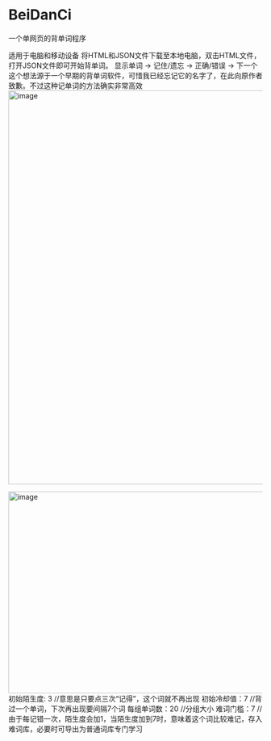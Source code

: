 # BeiDanCi
一个单网页的背单词程序


适用于电脑和移动设备
将HTML和JSON文件下载至本地电脑，双击HTML文件，打开JSON文件即可开始背单词。
显示单词 -> 记住/遗忘 -> 正确/错误 -> 下一个
这个想法源于一个早期的背单词软件，可惜我已经忘记它的名字了，在此向原作者致歉。不过这种记单词的方法确实非常高效
<img width="683" height="781" alt="image" src="https://github.com/user-attachments/assets/9374538b-7845-434b-9ee7-8cf014c3741c" />

<img width="659" height="400" alt="image" src="https://github.com/user-attachments/assets/1d2a7bb3-2b14-4b4d-9f5a-b1ade7a84545" />
初始陌生度: 3 //意思是只要点三次“记得”，这个词就不再出现
初始冷却值：7 //背过一个单词，下次再出现要间隔7个词
每组单词数：20  //分组大小
难词门槛：7 //由于每记错一次，陌生度会加1，当陌生度加到7时，意味着这个词比较难记，存入难词库，必要时可导出为普通词库专门学习







